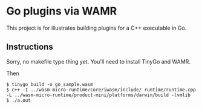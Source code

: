 # Go plugins via WAMR

This project is for illustrates building plugins for a C++ executable in Go.

## Instructions

Sorry, no makefile type thing yet.  You'll need to install TinyGo and WAMR.

Then

```
$ tinygo build -o go_sample.wasm
$ c++ -I ../wasm-micro-runtime/core/iwasm/include/ runtime/runtime.cpp -L ../wasm-micro-runtime/product-mini/platforms/darwin/build -lvmlib
$ ./a.out
```
